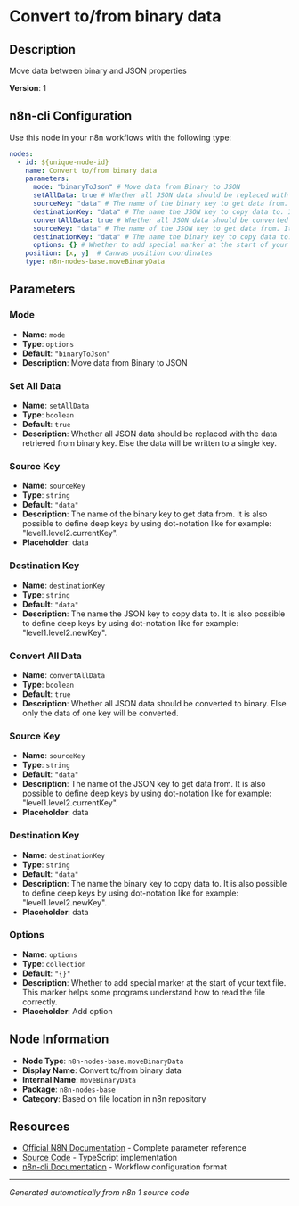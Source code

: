 # Convert to/from binary data

## Description

Move data between binary and JSON properties

**Version**: 1

## n8n-cli Configuration

Use this node in your n8n workflows with the following type:

```yaml
nodes:
  - id: ${unique-node-id}
    name: Convert to/from binary data
    parameters:
      mode: "binaryToJson" # Move data from Binary to JSON
      setAllData: true # Whether all JSON data should be replaced with the data retrieved from binary key. Else the data will be written to a single key.
      sourceKey: "data" # The name of the binary key to get data from. It is also possible to define deep keys by using dot-notation like for example: "level1.level2.currentKey".
      destinationKey: "data" # The name the JSON key to copy data to. It is also possible to define deep keys by using dot-notation like for example: "level1.level2.newKey".
      convertAllData: true # Whether all JSON data should be converted to binary. Else only the data of one key will be converted.
      sourceKey: "data" # The name of the JSON key to get data from. It is also possible to define deep keys by using dot-notation like for example: "level1.level2.currentKey".
      destinationKey: "data" # The name the binary key to copy data to. It is also possible to define deep keys by using dot-notation like for example: "level1.level2.newKey".
      options: {} # Whether to add special marker at the start of your text file. This marker helps some programs understand how to read the file correctly.
    position: [x, y]  # Canvas position coordinates
    type: n8n-nodes-base.moveBinaryData
```

## Parameters

### Mode

- **Name**: `mode`
- **Type**: `options`
- **Default**: `"binaryToJson"`
- **Description**: Move data from Binary to JSON

### Set All Data

- **Name**: `setAllData`
- **Type**: `boolean`
- **Default**: `true`
- **Description**: Whether all JSON data should be replaced with the data retrieved from binary key. Else the data will be written to a single key.

### Source Key

- **Name**: `sourceKey`
- **Type**: `string`
- **Default**: `"data"`
- **Description**: The name of the binary key to get data from. It is also possible to define deep keys by using dot-notation like for example: "level1.level2.currentKey".
- **Placeholder**: data

### Destination Key

- **Name**: `destinationKey`
- **Type**: `string`
- **Default**: `"data"`
- **Description**: The name the JSON key to copy data to. It is also possible to define deep keys by using dot-notation like for example: "level1.level2.newKey".

### Convert All Data

- **Name**: `convertAllData`
- **Type**: `boolean`
- **Default**: `true`
- **Description**: Whether all JSON data should be converted to binary. Else only the data of one key will be converted.

### Source Key

- **Name**: `sourceKey`
- **Type**: `string`
- **Default**: `"data"`
- **Description**: The name of the JSON key to get data from. It is also possible to define deep keys by using dot-notation like for example: "level1.level2.currentKey".
- **Placeholder**: data

### Destination Key

- **Name**: `destinationKey`
- **Type**: `string`
- **Default**: `"data"`
- **Description**: The name the binary key to copy data to. It is also possible to define deep keys by using dot-notation like for example: "level1.level2.newKey".
- **Placeholder**: data

### Options

- **Name**: `options`
- **Type**: `collection`
- **Default**: `"{}"`
- **Description**: Whether to add special marker at the start of your text file. This marker helps some programs understand how to read the file correctly.
- **Placeholder**: Add option


## Node Information

- **Node Type**: `n8n-nodes-base.moveBinaryData`
- **Display Name**: Convert to/from binary data
- **Internal Name**: `moveBinaryData`
- **Package**: `n8n-nodes-base`
- **Category**: Based on file location in n8n repository

## Resources

- [Official N8N Documentation](https://docs.n8n.io/integrations/builtin/app-nodes/n8n-nodes-base.movebinarydata/) - Complete parameter reference
- [Source Code](https://github.com/n8n-io/n8n/blob/master/packages/nodes-base/nodes/MoveBinaryData/MoveBinaryData.node.ts) - TypeScript implementation
- [n8n-cli Documentation](https://github.com/edenreich/n8n-cli) - Workflow configuration format

---
*Generated automatically from n8n 1 source code*

